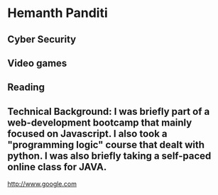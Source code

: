 # Hemanth Panditi
## Cyber Security
## Video games
## Reading
## Technical Background: I was briefly part of a web-development bootcamp that mainly focused on Javascript. I also took a "programming logic" course that dealt with python. I was also briefly taking a self-paced online class for JAVA.

http://www.google.com
